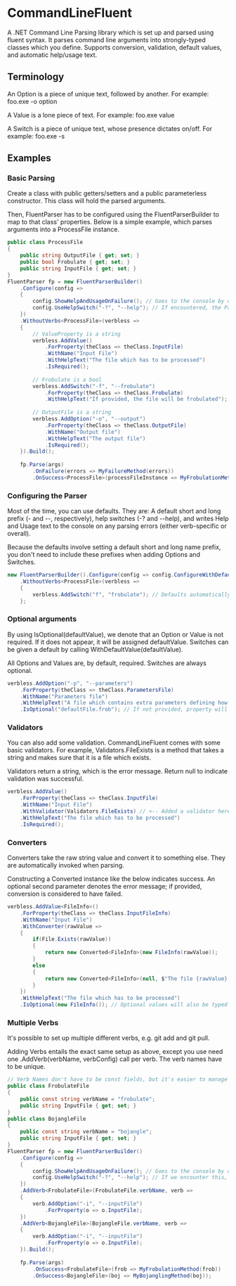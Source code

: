 # CommandLineFluent
A .NET Command Line Parsing library which is set up and parsed using fluent syntax. It parses command line arguments into strongly-typed classes which you define. Supports conversion, validation, default values, and automatic help/usage text.

## Terminology

An Option is a piece of unique text, followed by another. For example: foo.exe -o option

A Value is a lone piece of text. For example: foo.exe value

A Switch is a piece of unique text, whose presence dictates on/off. For example: foo.exe -s

## Examples
### Basic Parsing

Create a class with public getters/setters and a public parameterless constructor. This class will hold the parsed arguments.

Then, FluentParser has to be configured using the FluentParserBuilder to map to that class' properties. Below is a simple example, which parses arguments into a ProcessFile instance.

```csharp
public class ProcessFile
{
	public string OutputFile { get; set; }
	public bool Frobulate { get; set; }
	public string InputFile { get; set; }
}
FluentParser fp = new FluentParserBuilder()
	.Configure(config =>
	{
		config.ShowHelpAndUsageOnFailure(); // Goes to the console by default
		config.UseHelpSwitch("-?", "--help"); // If encountered, the Parser immediately stops and writes help/usage
	})
	.WithoutVerbs<ProcessFile>(verbless =>
	{
		// ValueProperty is a string
		verbless.AddValue()
			.ForProperty(theClass => theClass.InputFile)
			.WithName("Input File")
			.WithHelpText("The file which has to be processed")
			.IsRequired();
		
		// Frobulate is a bool
		verbless.AddSwitch("-f", "--frobulate")
			.ForProperty(theClass => theClass.Frobulate)
			.WithHelpText("If provided, the file will be frobulated");
		
		// OutputFile is a string
		verbless.AddOption("-o", "--output")
			.ForProperty(theClass => theClass.OutputFile)
			.WithName("Output file")
			.WithHelpText("The output file")
			.IsRequired();
	}).Build();
	
	fp.Parse(args)
		.OnFailure(errors => MyFailureMethod(errors))
		.OnSuccess<ProcessFile>(processFileInstance => MyFrobulationMethod(processFileInstance));
```

### Configuring the Parser

Most of the time, you can use defaults. They are: A default short and long prefix (- and --, respectively), help switches (-? and --help), and writes Help and Usage text to the console on any parsing errors (either verb-specific or overall).

Because the defaults involve setting a default short and long name prefix, you don't need to include these prefixes when adding Options and Switches.

```csharp
new FluentParserBuilder().Configure(config => config.ConfigureWithDefaults())
	.WithoutVerbs<ProcessFile>(verbless =>
	{
		verbless.AddSwitch("f", "frobulate"); // Defaults automatically prefix these, so they become -f and --frobulate
	};
```

### Optional arguments
By using IsOptional(defaultValue), we denote that an Option or Value is not required. If it does not appear, it will be assigned defaultValue. Switches can be given a default by calling WithDefaultValue(defaultValue).

All Options and Values are, by default, required. Switches are always optional.

```csharp
verbless.AddOption("-p", "--parameters")
	.ForProperty(theClass => theClass.ParametersFile)
	.WithName("Parameters file")
	.WithHelpText("A file which contains extra parameters defining how to frobulate the file")
	.IsOptional("defaultFile.frob"); // If not provided, property will be assigned this string
```

### Validators

You can also add some validation. CommandLineFluent comes with some basic validators. For example, Validators.FileExists is a method that takes a string and makes sure that it is a file which exists.

Validators return a string, which is the error message. Return null to indicate validation was successful.

```csharp
verbless.AddValue()
	.ForProperty(theClass => theClass.InputFile)
	.WithName("Input File")
	.WithValidator(Validators.FileExists) // <-- Added a validator here
	.WithHelpText("The file which has to be processed")
	.IsRequired();
```

### Converters

Converters take the raw string value and convert it to something else. They are automatically invoked when parsing.

Constructing a Converted<T> instance like the below indicates success. An optional second parameter denotes the error message; if provided, conversion is considered to have failed.

```csharp
verbless.AddValue<FileInfo>()
	.ForProperty(theClass => theClass.InputFileInfo)
	.WithName("Input File")
	.WithConverter(rawValue =>
	{
		if(File.Exists(rawValue))
		{
			return new Converted<FileInfo>(new FileInfo(rawValue));
		}
		else
		{
			return new Converted<FileInfo>(null, $"The file {rawValue} doesn't exist");
		}
	})
	.WithHelpText("The file which has to be processed")
	.IsOptional(new FileInfo()); // Optional values will also be typed as FileInfo objects
```

### Multiple Verbs

It's possible to set up multiple different verbs, e.g. git add and git pull.

Adding Verbs entails the exact same setup as above, except you use need one .AddVerb<VerbClass>(verbName, verbConfig) call per verb. The verb names have to be unique.

```csharp
// Verb Names don't have to be const fields, but it's easier to manage
public class FrobulateFile
{
	public const string verbName = "frobulate";
	public string InputFile { get; set; }
}
public class BojangleFile
{
	public const string verbName = "bojangle";
	public string InputFile { get; set; }
}
FluentParser fp = new FluentParserBuilder()
	.Configure(config =>
	{
		config.ShowHelpAndUsageOnFailure(); // Goes to the console by default
		config.UseHelpSwitch("-?", "--help"); // If we encounter this, we'll immediately stop and write out some help
	})
	.AddVerb<FrobulateFile>(FrobulateFile.verbName, verb =>
	{
		verb.AddOption("-i", "--inputFile")
			.ForProperty(o => o.InputFile);
	})
	.AddVerb<BojangleFile>(BojangleFile.verbName, verb =>
	{
		verb.AddOption("-i", "--inputFile")
			.ForProperty(o => o.InputFile);
	}).Build();
	
	fp.Parse(args)
		.OnSuccess<FrobulateFile>(frob => MyFrobulationMethod(frob))
		.OnSuccess<BojangleFile>(boj => MyBojanglingMethod(boj));
```